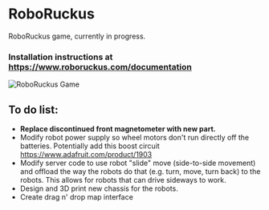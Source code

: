 # RoboRuckus
RoboRuckus game, currently in progress.

### Installation instructions at https://www.roboruckus.com/documentation
![RoboRuckus Game](https://www.roboruckus.com/wp-content/uploads/2016/02/IMG_20160130_161909988-e1454382633239.jpg)
## To do list:
* __Replace discontinued front magnetometer with new part.__
* Modify robot power supply so wheel motors don't run directly off the batteries. Potentially add this boost circuit https://www.adafruit.com/product/1903
* Modify server code to use robot "slide" move (side-to-side movement) and offload the way the robots do that (e.g. turn, move, turn back) to the robots. This allows for robots that can drive sideways to work.
* Design and 3D print new chassis for the robots.
* Create drag n' drop map interface
